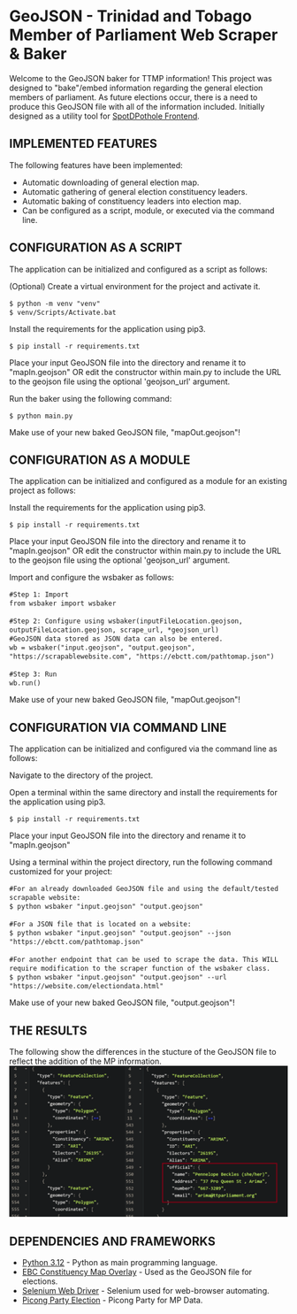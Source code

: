 # GeoJSON - Trinidad and Tobago Member of Parliament Web Scraper & Baker
Welcome to the GeoJSON baker for TTMP information! This project was designed to "bake"/embed information regarding the general election members of parliament. As future elections occur, there is a need to produce this GeoJSON file with all of the information included. Initially designed as a utility tool for [SpotDPothole Frontend](https://github.com/Boldoosang/NAV-spotDPothole-frontend).


## IMPLEMENTED FEATURES
The following features have been implemented:
* Automatic downloading of general election map.
* Automatic gathering of general election constituency leaders.
* Automatic baking of constituency leaders into election map.
* Can be configured as a script, module, or executed via the command line.


## CONFIGURATION AS A SCRIPT
The application can be initialized and configured as a script as follows:

(Optional) Create a virtual environment for the project and activate it.
```
$ python -m venv "venv"
$ venv/Scripts/Activate.bat
```
Install the requirements for the application using pip3.
```
$ pip install -r requirements.txt
```
Place your input GeoJSON file into the directory and rename it to "mapIn.geojson" OR edit the constructor within main.py to include the URL to the geojson file using the optional 'geojson_url' argument.

Run the baker using the following command:
```
$ python main.py
```
Make use of your new baked GeoJSON file, "mapOut.geojson"!


## CONFIGURATION AS A MODULE
The application can be initialized and configured as a module for an existing project as follows:

Install the requirements for the application using pip3.
```
$ pip install -r requirements.txt
```
Place your input GeoJSON file into the directory and rename it to "mapIn.geojson" OR edit the constructor within main.py to include the URL to the geojson file using the optional 'geojson_url' argument.

Import and configure the wsbaker as follows:
```
#Step 1: Import
from wsbaker import wsbaker

#Step 2: Configure using wsbaker(inputFileLocation.geojson, outputFileLocation.geojson, scrape_url, *geojson_url)
#GeoJSON data stored as JSON data can also be entered.
wb = wsbaker("input.geojson", "output.geojson", "https://scrapablewebsite.com", "https://ebctt.com/pathtomap.json")

#Step 3: Run
wb.run()
```
Make use of your new baked GeoJSON file, "mapOut.geojson"!


## CONFIGURATION VIA COMMAND LINE
The application can be initialized and configured via the command line as follows:

Navigate to the directory of the project.

Open a terminal within the same directory and install the requirements for the application using pip3.
```
$ pip install -r requirements.txt
```
Place your input GeoJSON file into the directory and rename it to "mapIn.geojson"

Using a terminal within the project directory, run the following command customized for your project:
```
#For an already downloaded GeoJSON file and using the default/tested scrapable website:
$ python wsbaker "input.geojson" "output.geojson"

#For a JSON file that is located on a website:
$ python wsbaker "input.geojson" "output.geojson" --json "https://ebctt.com/pathtomap.json"

#For another endpoint that can be used to scrape the data. This WILL require modification to the scraper function of the wsbaker class.
$ python wsbaker "input.geojson" "output.geojson" --url "https://website.com/electiondata.html"
```
Make use of your new baked GeoJSON file, "output.geojson"!


## THE RESULTS
The following show the differences in the stucture of the GeoJSON file to reflect the addition of the MP information.
![Outcome](images/output.png)


## DEPENDENCIES AND FRAMEWORKS
* [Python 3.12](https://www.python.org/downloads/) - Python as main programming language.
* [EBC Constituency Map Overlay](https://ebctt.com/constituencies.json) - Used as the GeoJSON file for elections.
* [Selenium Web Driver](https://www.selenium.dev/documentation/webdriver/) - Selenium used for web-browser automating.
* [Picong Party Election](https://www.thepicongparty.com/politics/profiles/central) - Picong Party for MP Data.
